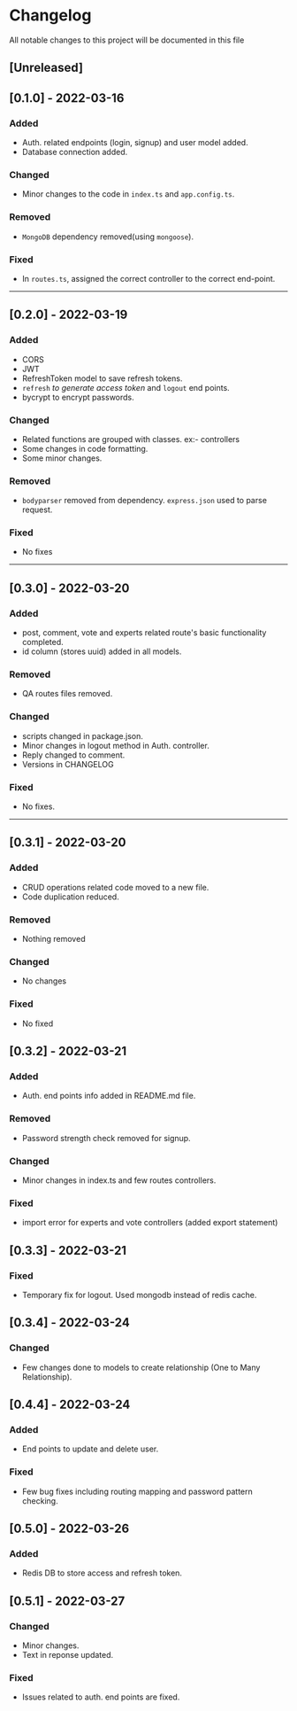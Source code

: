 # Changelog

All notable changes to this project will be documented in this file

## [Unreleased]

## [0.1.0] - 2022-03-16

### Added

-   Auth. related endpoints (login, signup) and user model added.
-   Database connection added.

### Changed

-   Minor changes to the code in `index.ts` and `app.config.ts`.

### Removed

-   `MongoDB` dependency removed(using `mongoose`).

### Fixed

-   In `routes.ts`, assigned the correct controller to the correct end-point.

---

## [0.2.0] - 2022-03-19

### Added

-   CORS
-   JWT
-   RefreshToken model to save refresh tokens.
-   `refresh` _to generate access token_ and `logout` end points.
-   bycrypt to encrypt passwords.

### Changed

-   Related functions are grouped with classes. ex:- controllers
-   Some changes in code formatting.
-   Some minor changes.

### Removed

-   `bodyparser` removed from dependency. `express.json` used to parse request.

### Fixed

-   No fixes

---

## [0.3.0] - 2022-03-20

### Added

-   post, comment, vote and experts related route's basic functionality completed.
-   id column (stores uuid) added in all models.

### Removed

-   QA routes files removed.

### Changed

-   scripts changed in package.json.
-   Minor changes in logout method in Auth. controller.
-   Reply changed to comment.
-   Versions in CHANGELOG

### Fixed

-   No fixes.

---

## [0.3.1] - 2022-03-20

### Added

-   CRUD operations related code moved to a new file.
-   Code duplication reduced.

### Removed

-   Nothing removed

### Changed

-   No changes

### Fixed

-   No fixed

## [0.3.2] - 2022-03-21

### Added

-   Auth. end points info added in README.md file.

### Removed

-   Password strength check removed for signup.

### Changed

-   Minor changes in index.ts and few routes controllers.

### Fixed

-   import error for experts and vote controllers (added export statement)

## [0.3.3] - 2022-03-21

### Fixed

-   Temporary fix for logout. Used mongodb instead of redis cache.

## [0.3.4] - 2022-03-24

### Changed

-   Few changes done to models to create relationship (One to Many Relationship).

## [0.4.4] - 2022-03-24

### Added

-   End points to update and delete user.

### Fixed

-   Few bug fixes including routing mapping and password pattern checking.

## [0.5.0] - 2022-03-26

### Added

-   Redis DB to store access and refresh token.

## [0.5.1] - 2022-03-27

### Changed

-   Minor changes.
-   Text in reponse updated.

### Fixed

-   Issues related to auth. end points are fixed.
